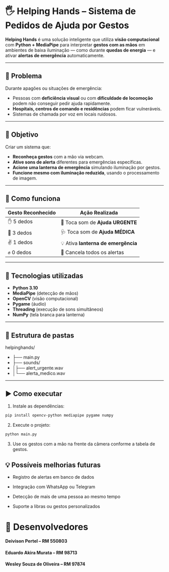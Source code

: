# 🖐️ Helping Hands – Sistema de Pedidos de Ajuda por Gestos

**Helping Hands** é uma solução inteligente que utiliza **visão computacional** com **Python + MediaPipe** para interpretar **gestos com as mãos** em ambientes de baixa iluminação — como durante **quedas de energia** — e ativar **alertas de emergência** automaticamente.

---

## 🚨 Problema

Durante apagões ou situações de emergência:
- Pessoas com **deficiência visual** ou com **dificuldade de locomoção** podem não conseguir pedir ajuda rapidamente.
- **Hospitais, centros de comando e residências** podem ficar vulneráveis.
- Sistemas de chamada por voz em locais ruidosos.

---

## 🎯 Objetivo

Criar um sistema que:
- **Reconheça gestos** com a mão via webcam.
- **Ative sons de alerta** diferentes para emergências específicas.
- **Acione uma lanterna de emergência** simulando iluminação por gestos.
- **Funcione mesmo com iluminação reduzida**, usando o processamento de imagem.

---

## 🧠 Como funciona

| Gesto Reconhecido | Ação Realizada                     |
|-------------------|------------------------------------|
| ✋ 5 dedos         | 🚨 Toca som de **Ajuda URGENTE**    |
| 🤟 3 dedos         | 🩺 Toca som de **Ajuda MÉDICA**     |
| ✌️ 1 dedos         | 💡 Ativa **lanterna de emergência** |
| ✊ 0 dedos         | 🔕 Cancela todos os alertas         |

---

## 🧰 Tecnologias utilizadas

- **Python 3.10**
- **MediaPipe** (detecção de mãos)
- **OpenCV** (visão computacional)
- **Pygame** (áudio)
- **Threading** (execução de sons simultâneos)
- **NumPy** (tela branca para lanterna)

---

## 📁 Estrutura de pastas
helpinghands/
- ├── main.py
- ├── sounds/
- │├── alert_urgente.wav
- │└── alerta_medico.wav


---

## ▶️ Como executar

1. Instale as dependências:

```bash
pip install opencv-python mediapipe pygame numpy
```

2. Execute o projeto:
```bash
python main.py
```

3. Use os gestos com a mão na frente da câmera conforme a tabela de gestos.


## 💡 Possíveis melhorias futuras
- Registro de alertas em banco de dados

- Integração com WhatsApp ou Telegram

- Detecção de mais de uma pessoa ao mesmo tempo

- Suporte a libras ou gestos personalizados

# 👥 Desenvolvedores
#### Deivison Pertel – RM 550803
#### Eduardo Akira Murata – RM 98713
#### Wesley Souza de Oliveira – RM 97874




